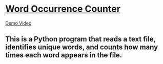 # [Word Occurrence Counter]() 

[Demo Video](https://github.com/dipankar20-02/COB-PythonDevelopment/assets/131452694/115024cb-bcb7-4990-801a-507256e2c3d1)


## This is a Python program that reads a text file, identifies unique words, and counts how many times each word appears in the file.
